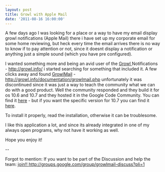 ```yaml
---
layout: post
title: Growl with Apple Mail
date: '2011-08-16 16:00:00'
---
```


A few days ago I was looking for a place or a way to have my email display growl notifications (Apple Mail) there i have set up my corporate email for some home reviewing, but heck every time the email arrives there is no way to know if to pay attention or not, since it doesnt display a notification or anything just a simple sound (which you have pre configured). <!--more-->

I wanted something more and being an avid user of the <a title="Growl Notifications" href="http://growl.info/" target="_blank">Growl </a>Notifications - http://growl.info/ i started searching for something that included it. A few clicks away and found <a title="Growl Mail" href="http://growl.info/documentation/growlmail.php" target="_blank">GrowlMail</a> - http://growl.info/documentation/growlmail.php unfortunately it was discontinued since it was just a way to teach the community what we can do with a good product. Well the community responded and they build it for os 10.6 and 10.7 and they hosted it in the Google Code Community. You can find it <a title="GrowlMail - in google code" href="http://code.google.com/p/growlmail/" target="_blank">here</a> - but if you want the specific version for 10.7 you can find it <a title="Download" href="http://code.google.com/p/growlmail/downloads/list" target="_blank">here</a>.

To install it properly, read the installation, otherwise it can be troublesome.

I like this application a lot, and since its already integrated in one of my always open programs, why not have it working as well.

Hope you enjoy it!

--

Forgot to mention: If you want to be part of the Discussion and help the team: <a title="Google Group Growl Mail" href="http://groups.google.com/group/growlmail-discuss?pli=1" target="_blank">join!! http://groups.google.com/group/growlmail-discuss?pli=1</a>
